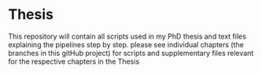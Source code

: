 # Thesis
This repository will contain all scripts used in my PhD thesis and text files explaining the pipelines step by step.
please see individual chapters (the branches in this gitHub project) for scripts and supplementary files relevant for the respective chapters in the Thesis
